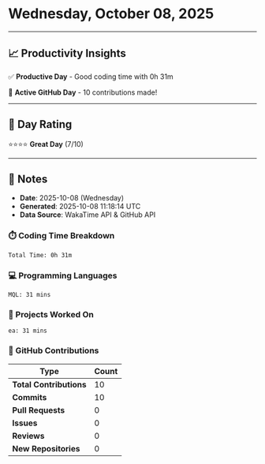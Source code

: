 # Wednesday, October 08, 2025

---

## 📈 Productivity Insights

✅ **Productive Day** - Good coding time with 0h 31m

🚀 **Active GitHub Day** - 10 contributions made!

---

## 🎯 Day Rating

⭐⭐⭐⭐ **Great Day** (7/10)

---

## 📝 Notes

- **Date**: 2025-10-08 (Wednesday)
- **Generated**: 2025-10-08 11:18:14 UTC
- **Data Source**: WakaTime API & GitHub API


### ⏱️ Coding Time Breakdown

```
Total Time: 0h 31m
```

### 💻 Programming Languages

```
MQL: 31 mins
```

### 📂 Projects Worked On

```
ea: 31 mins

```


### 🐙 GitHub Contributions

| Type | Count |
|------|-------|
| **Total Contributions** | 10 |
| **Commits** | 10 |
| **Pull Requests** | 0 |
| **Issues** | 0 |
| **Reviews** | 0 |
| **New Repositories** | 0 |

